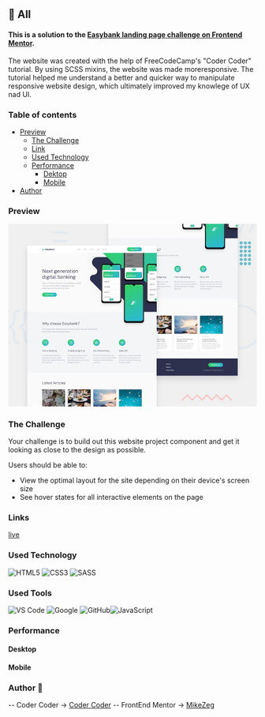 ## 👋 All
#### This is a solution to the [Easybank landing page challenge on Frontend Mentor](https://www.frontendmentor.io/challenges/easybank-landing-page-WaUhkoDN). 

The website was created with the help of FreeCodeCamp's "Coder Coder" tutorial. By using SCSS mixins, the website was made moreresponsive. The tutorial helped me understand a better and quicker way to manipulate responsive website design, which ultimately improved my knowlege of UX nad UI.

### Table of contents

- [Preview](#overview)
    - [The Challenge](#The-challenge)
    - [Link](#Links)
    - [Used Technology](#Used-Technology)
    - [Performance](##Performance)
        - [Dektop](###Desktop)
        - [Mobile](###Mobile)
- [Author](#Author)

### Preview

![Preview](./design/desktop-preview.jpg)

### The Challenge

Your challenge is to build out this website project component and get it looking as close to the design as possible.

Users should be able to:

- View the optimal layout for the site depending on their device's screen size
- See hover states for all interactive elements on the page

### Links

[live](https://mikezeg.github.io/LandingPage/)

### Used Technology

![HTML5](https://img.shields.io/badge/html5-%23E34F26.svg?style=for-the-badge&logo=html5&logoColor=white) ![CSS3](https://img.shields.io/badge/css3-%231572B6.svg?style=for-the-badge&logo=css3&logoColor=white)
![SASS](https://img.shields.io/badge/SASS-hotpink.svg?style=for-the-badge&logo=SASS&logoColor=white)

### Used Tools
![VS Code](https://img.shields.io/badge/VS%20Code-0078d7.svg?style=for-the-badge&logo=visual-studio-code&logoColor=white) ![Google](https://img.shields.io/badge/google-DA4437?style=for-the-badge&logo=google&logoColor=white) ![GitHub](https://img.shields.io/badge/github-%23121011.svg?style=for-the-badge&logo=github&logoColor=white)![JavaScript](https://img.shields.io/badge/JavaScript%20-%23F7DF1E.svg?style=for-the-badge&logo=javascript&logoColor=black)

### Performance

  #### Desktop
<!-- ![deskopt-performance]() -->

  #### Mobile
<!-- ![mobile-performance]() -->

### Author 🚀
 -- Coder Coder -> [Coder Coder](https://www.youtube.com/@TheCoderCoder)
 -- FrontEnd Mentor -> [MikeZeg](https://www.frontendmentor.io/profile/MikeZeg)